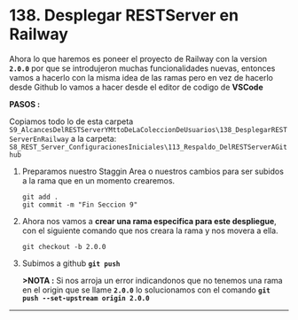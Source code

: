 # 138. Desplegar RESTServer en Railway

Ahora lo que haremos es poneer el proyecto de Railway con la version **``2.0.0``** por que se introdujeron muchas funcionalidades nuevas, entonces vamos a hacerlo con la misma idea de las ramas pero en vez de hacerlo desde Github lo vamos a hacer desde el editor de codigo de **VSCode** 


**PASOS :**

Copiamos todo lo de esta carpeta ``S9_AlcancesDelRESTServerYMttoDeLaColeccionDeUsuarios\138_DesplegarRESTServerEnRailway``  a la carpeta: ``S8_REST_Server_ConfiguracionesIniciales\113_Respaldo_DelRESTServerAGithub``

1. Preparamos nuestro Staggin Area o nuestros cambios para ser subidos a la rama que en un momento crearemos.

    ```git
    git add . 
    git commit -m "Fin Seccion 9"
    ```

1. Ahora nos vamos a **crear una rama especifica para este despliegue**, con el siguiente comando que nos creara la rama y nos movera a ella.

    ```git
    git checkout -b 2.0.0
    ```
1. Subimos a github **```git push```**

    **>NOTA :** Si nos arroja un error indicandonos que no tenemos una rama en el  origin que se llame **``2.0.0``** lo solucionamos con el comando  **``git push --set-upstream origin 2.0.0``** 


---

